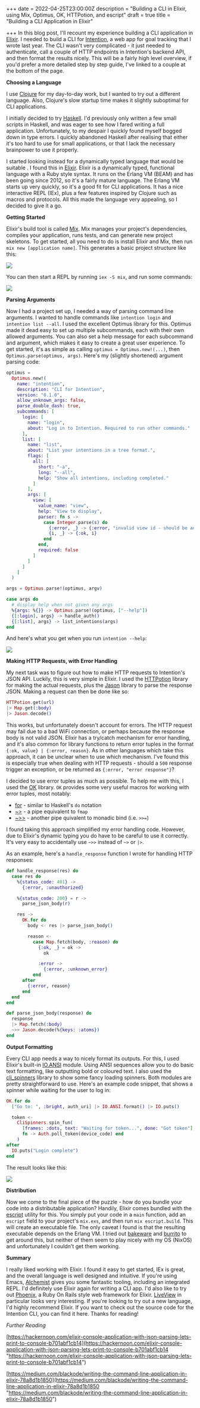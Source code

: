 +++
date = 2022-04-25T23:00:00Z
description = "Building a CLI in Elixir, using Mix, Optimus, OK, HTTPotion, and escript"
draft = true
title = "Building a CLI Application in Elixir"

+++
In this blog post, I'll recount my experience building a CLI application in [Elixir](https://elixir-lang.org/). I needed to build a CLI for [Intention](https://about.i.ntention.app/), a web app for goal tracking that I wrote last year. The CLI wasn't very complicated - it just needed to authenticate, call a couple of HTTP endpoints in Intention's backend API, and then format the results nicely. This will be a fairly high level overview, if you'd prefer a more detailed step by step guide, I've linked to a couple at the bottom of the page.

**Choosing a Language**

I use [Clojure](https://clojure.org/) for my day-to-day work, but I wanted to try out a different language. Also, Clojure's slow startup time makes it slightly suboptimal for CLI applications.

I initially decided to try [Haskell](https://www.haskell.org/). I'd previously only written a few small scripts in Haskell, and was eager to see how I fared writing a full application. Unfortunately, to my despair I quickly found myself bogged down in type errors. I quickly abandoned Haskell after realising that either it's too hard to use for small applications, or that I lack the necessary brainpower to use it properly.

I started looking instead for a dynamically typed language that would be suitable . I found this in [Elixir](https://elixir-lang.org/ "Elixir Language"). Elixir is a dynamically typed, functional language with a Ruby style syntax. It runs on the Erlang VM (BEAM) and has been going since 2012, so it's a fairly mature language. The Erlang VM starts up very quickly, so it's a good fit for CLI applications. It has a nice interactive REPL (IEx), plus a few features inspired by Clojure such as macros and protocols. All this made the language very appealing, so I decided to give it a go.

**Getting Started**

Elixir's build tool is called [Mix](https://hexdocs.pm/mix/1.12/Mix.html). Mix manages your project's dependencies, compiles your application, runs tests, and can generate new project skeletons. To get started, all you need to do is install Elixir and Mix, then run `mix new [application name]`. This generates a basic project structure like this:

![](/screenshot-from-2022-04-25-16-28-02.png)

You can then start a REPL by running `iex -S mix`, and run some commands:

![](/iex.gif)

**Parsing Arguments**

Now I had a project set up, I needed a way of parsing command line arguments. I wanted to handle commands like `intention login` and `intention list --all`. I used the excellent Optimus library for this. Optimus made it dead easy to set up multiple subcommands, each with their own allowed arguments. You can also set a help message for each subcommand and argument, which makes it easy to create a great user experience. To get started, it's as simple as calling `optimus = Optimus.new!(...)`, then `Optimus.parse(optimus, args)`. Here's my (slightly shortened) argument parsing code:

```elixir
optimus =
  Optimus.new!(
    name: "intention",
    description: "CLI for Intention",
    version: "0.1.0",
    allow_unknown_args: false,
    parse_double_dash: true,
    subcommands: [
      login: [
        name: "login",
        about: "Log in to Intention. Required to run other commands."
      ],
      list: [
        name: "list",
        about: "List your intentions in a tree format.",
        flags: [
          all: [
            short: "-a",
            long: "--all",
            help: "Show all intentions, including completed."
          ]
        ],
        args: [
          view: [
            value_name: "view",
            help: "View to display",
            parser: fn s ->
              case Integer.parse(s) do
                {:error, _} -> {:error, "invalid view id - should be an integer"}
                {i, _} -> {:ok, i}
              end
            end,
            required: false
          ]
        ]
      ]
    ]
  )

args = Optimus.parse!(optimus, argv)

case args do
  # display help when not given any args
  %{args: %{}} -> Optimus.parse!(optimus, ["--help"])
  {[:login], args} -> handle_auth()
  {[:list], args} -> list_intentions(args)
end
```

And here's what you get when you run `intention --help`:

![](/screenshot-from-2022-04-25-17-35-29.png)

**Making HTTP Requests, with Error Handling**

My next task was to figure out how to make HTTP requests to Intention's JSON API. Luckily, this is very simple in Elixir. I used the [HTTPotion](https://github.com/unrelentingtech/httpotion) library for making the actual requests, plus the [Jason](https://github.com/michalmuskala/jason) library to parse the response JSON. Making a request can then be done like so:

```elixir
HTTPotion.get(url)
|> Map.get(:body)
|> Jason.decode()
```

This works, but unfortunately doesn't account for errors. The HTTP request may fail due to a bad WiFi connection, or perhaps because the response body is not valid JSON. Elixir has a try/catch mechanism for error handling, and it's also common for library functions to return error tuples in the format `{:ok, value} | {:error, reason}`. As in other languages which take this approach, it can be unclear when to use which mechanism. I've found this is especially true when dealing with HTTP requests - should a `500` response trigger an exception, or be returned as `{:error, "error response"}`?

I decided to use error tuples as much as possible. To help me with this, I used the [OK](https://github.com/CrowdHailer/OK) library. `OK` provides some very useful macros for working with error tuples, most notably: 

* [for](https://github.com/CrowdHailer/OK#okfor) - similar to Haskell's `do` notation
* [~>](https://github.com/CrowdHailer/OK#ok-pipe) - a pipe equivalent to `fmap`
* [~>>](https://github.com/CrowdHailer/OK#ok-pipe) - another pipe quivalent to monadic bind (i.e. `>>=`)

I found taking this approach simplified my error handling code. However, due to Elixir's dynamic typing you do have to be careful to use it correctly. It's very easy to accidentally use `~>>` instead of `~>` or `|>`. 

As an example, here's a `handle_response` function I wrote for handling HTTP responses:

```elixir
def handle_response(res) do
  case res do
    %{status_code: 401} ->
      {:error, :unauthorized}

    %{status_code: 200} = r ->
      parse_json_body(r)

    res ->
      OK.for do
        body <- res |> parse_json_body()

        reason <-
          case Map.fetch(body, :reason) do
            {:ok, _} = ok ->
              ok

            :error ->
              {:error, :unknown_error}
          end
      after
        {:error, reason}
      end
  end
end

def parse_json_body(response) do
  response
  |> Map.fetch(:body)
  ~>> Jason.decode(%{keys: :atoms})
end
```

**Output Formatting**

Every CLI app needs a way to nicely format its outputs. For this, I used Elixir's built-in [IO.ANSI](https://hexdocs.pm/elixir/1.12/IO.ANSI.html) module. Using ANSI sequences allow you to do basic text formatting, like outputting bold or coloured text. I also used the [cli_spinners](https://github.com/blackode/elixir_cli_spinners) library to show some fancy loading spinners. Both modules are pretty straightforward to use. Here's an example code snippet, that shows a spinner while waiting for the user to log in:

```elixir
OK.for do
  ["Go to: ", :bright, auth_uri] |> IO.ANSI.format() |> IO.puts()

  token <-
    CliSpinners.spin_fun(
      [frames: :dots, text: "Waiting for token...", done: "Got token"],
      fn -> Auth.poll_token(device_code) end
    )
after
  IO.puts("Login complete")
end
```

The result looks like this:

![](/intention-login.gif)

**Distribution**

Now we come to the final piece of the puzzle - how do you bundle your code into a distributable application? Handily, Elixir comes bundled with the [escript](https://elixirschool.com/en/lessons/intermediate/escripts#building-2) utility for this. You simply put your code in a `main` function, add an `escript` field to your project's `mix.exs`, and then run `mix escript.build`. This will create an executable file. The only caveat I found is that the resulting executable depends on the Erlang VM. I tried out [bakeware](https://github.com/bake-bake-bake/bakeware) and [burrito](https://github.com/burrito-elixir/burrito) to get around this, but neither of them seem to play nicely with my OS (NixOS) and unfortunately I couldn't get them working.

**Summary**

I really liked working with Elixir. I found it easy to get started, IEx is great, and the overall language is well designed and intuitive. If you're using Emacs, [Alchemist](https://alchemist.readthedocs.io/en/latest/) gives you some fantastic tooling, including an integrated REPL. I'd definitely use Elixir again for writing a CLI app. I'd also like to try out [Phoenix](https://www.phoenixframework.org/), a Ruby On Rails style web framework for Elixir. [LiveView](https://github.com/phoenixframework/phoenix_live_view) in particular looks very interesting. If you're looking to try out a new language, I'd highly recommend Elixir. If you want to check out the source code for the Intention CLI, you can find it here. Thanks for reading!

_Further Reading_

[https://hackernoon.com/elixir-console-application-with-json-parsing-lets-print-to-console-b701abf1cb14](https://hackernoon.com/elixir-console-application-with-json-parsing-lets-print-to-console-b701abf1cb14 "https://hackernoon.com/elixir-console-application-with-json-parsing-lets-print-to-console-b701abf1cb14")

[https://medium.com/blackode/writing-the-command-line-application-in-elixir-78a8d1b1850](https://medium.com/blackode/writing-the-command-line-application-in-elixir-78a8d1b1850 "https://medium.com/blackode/writing-the-command-line-application-in-elixir-78a8d1b1850")